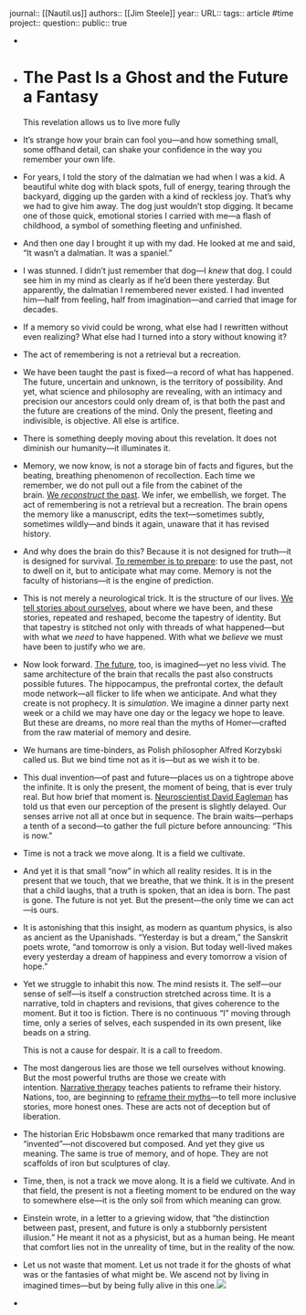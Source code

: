 journal:: [[Nautil.us]] 
authors:: [[Jim Steele]] 
year::
URL::
tags:: article #time 
project::
question::
public:: true

-
- # The Past Is a Ghost and the Future a Fantasy
  
  This revelation allows us to live more fully
- It’s strange how your brain can fool you—and how something small, some offhand detail, can shake your confidence in the way you remember your own life.
- For years, I told the story of the dalmatian we had when I was a kid. A beautiful white dog with black spots, full of energy, tearing through the backyard, digging up the garden with a kind of reckless joy. That’s why we had to give him away. The dog just wouldn’t stop digging. It became one of those quick, emotional stories I carried with me—a flash of childhood, a symbol of something fleeting and unfinished.
- And then one day I brought it up with my dad. He looked at me and said, “It wasn’t a dalmatian. It was a spaniel.”
- I was stunned. I didn’t just remember that dog—I *knew* that dog. I could see him in my mind as clearly as if he’d been there yesterday. But apparently, the dalmatian I remembered never existed. I had invented him—half from feeling, half from imagination—and carried that image for decades.
- If a memory so vivid could be wrong, what else had I rewritten without even realizing? What else had I turned into a story without knowing it?
- The act of remembering is not a retrieval but a recreation.
- We have been taught the past is fixed—a record of what has happened. The future, uncertain and unknown, is the territory of possibility. And yet, what science and philosophy are revealing, with an intimacy and precision our ancestors could only dream of, is that both the past and the future are creations of the mind. Only the present, fleeting and indivisible, is objective. All else is artifice.
- There is something deeply moving about this revelation. It does not diminish our humanity—it illuminates it.
- Memory, we now know, is not a storage bin of facts and figures, but the beating, breathing phenomenon of recollection. Each time we remember, we do not pull out a file from the cabinet of the brain. [We *reconstruct* the past](https://nautil.us/your-memories-are-like-paintings-774424/). We infer, we embellish, we forget. The act of remembering is not a retrieval but a recreation. The brain opens the memory like a manuscript, edits the text—sometimes subtly, sometimes wildly—and binds it again, unaware that it has revised history.
- And why does the brain do this? Because it is not designed for truth—it is designed for survival. [To remember is to prepare](https://nautil.us/our-memories-are-stored-in-triplicate-844972/?_sp=2578182e-b7b9-4928-be92-eb0c3d0fbedb.1751209194661): to use the past, not to dwell on it, but to anticipate what may come. Memory is not the faculty of historians—it is the engine of prediction.
- This is not merely a neurological trick. It is the structure of our lives. [We tell stories about ourselves](https://nautil.us/our-brains-tell-stories-so-we-can-live-237501/), about where we have been, and these stories, repeated and reshaped, become the tapestry of identity. But that tapestry is stitched not only with threads of what happened—but with what we *need* to have happened. With what we *believe* we must have been to justify who we are.
- Now look forward. [The future](https://nautil.us/why-your-brain-isnt-into-the-future-245128/), too, is imagined—yet no less vivid. The same architecture of the brain that recalls the past also constructs possible futures. The hippocampus, the prefrontal cortex, the default mode network—all flicker to life when we anticipate. And what they create is not prophecy. It is *simulation*. We imagine a dinner party next week or a child we may have one day or the legacy we hope to leave. But these are dreams, no more real than the myths of Homer—crafted from the raw material of memory and desire.
- We humans are time-binders, as Polish philosopher Alfred Korzybski called us. But we bind time not as it is—but as we wish it to be.
- This dual invention—of past and future—places us on a tightrope above the infinite. It is only the present, the moment of being, that is ever truly real. But how brief that moment is. [Neuroscientist David Eagleman](https://nautil.us/your-brain-makes-you-a-different-person-every-day-237995/?_sp=2578182e-b7b9-4928-be92-eb0c3d0fbedb.1751209737246) has told us that even our perception of the present is slightly delayed. Our senses arrive not all at once but in sequence. The brain waits—perhaps a tenth of a second—to gather the full picture before announcing: “This is now.”
- Time is not a track we move along. It is a field we cultivate.
- And yet it is that small “now” in which all reality resides. It is in the present that we touch, that we breathe, that we think. It is in the present that a child laughs, that a truth is spoken, that an idea is born. The past is gone. The future is not yet. But the present—the only time we can act—is ours.
- It is astonishing that this insight, as modern as quantum physics, is also as ancient as the Upanishads. “Yesterday is but a dream,” the Sanskrit poets wrote, “and tomorrow is only a vision. But today well-lived makes every yesterday a dream of happiness and every tomorrow a vision of hope.”
- Yet we struggle to inhabit this now. The mind resists it. The self—our sense of self—is itself a construction stretched across time. It is a narrative, told in chapters and revisions, that gives coherence to the moment. But it too is fiction. There is no continuous “I” moving through time, only a series of selves, each suspended in its own present, like beads on a string.
  
  This is not a cause for despair. It is a call to freedom.
- The most dangerous lies are those we tell ourselves without knowing. But the most powerful truths are those we create with intention. [Narrative therapy](https://nautil.us/we-can-be-heroes-463756/) teaches patients to reframe their history. Nations, too, are beginning to [reframe their myths](https://nautil.us/the-power-of-narrative-238456/)—to tell more inclusive stories, more honest ones. These are acts not of deception but of liberation.
- The historian Eric Hobsbawm once remarked that many traditions are “invented”—not discovered but composed. And yet they give us meaning. The same is true of memory, and of hope. They are not scaffolds of iron but sculptures of clay.
- Time, then, is not a track we move along. It is a field we cultivate. And in that field, the present is not a fleeting moment to be endured on the way to somewhere else—it is the only soil from which meaning can grow.
- Einstein wrote, in a letter to a grieving widow, that “the distinction between past, present, and future is only a stubbornly persistent illusion.” He meant it not as a physicist, but as a human being. He meant that comfort lies not in the unreality of time, but in the reality of the now.
- Let us not waste that moment. Let us not trade it for the ghosts of what was or the fantasies of what might be. We ascend not by living in imagined times—but by being fully alive in this one.![](https://assets.nautil.us/sites/3/nautilus/nautilus-favicon-14.png?fm=png)
-